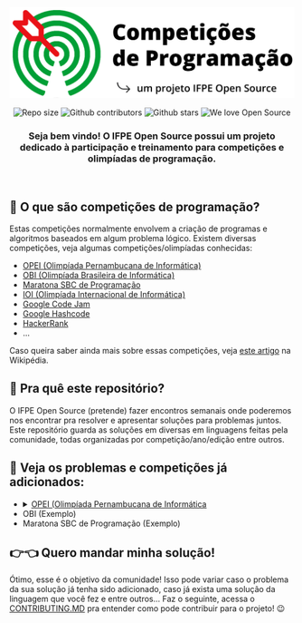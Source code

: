 <p align="center">
  <a href="https://ifos.vercel.app" target="_blank">
    <img alt="Competições de Programação" width="550px" src="docs/imagens/ifos/logo_competicoes_ifos.png"/> 
  </a>
</p>

<p align="center">
  <img alt="Repo size" src="https://img.shields.io/github/last-commit/ifpe-open-source/competicoes-de-programacao">
  <img alt="Github contributors" src="https://img.shields.io/github/contributors/ifpe-open-source/competicoes-de-programacao.svg">
  <img alt="Github stars" src="https://img.shields.io/github/stars/ifpe-open-source/competicoes-de-programacao.svg?style=social&label=Star&maxAge=2592000">
  <img alt="We love Open Source" src="https://badges.frapsoft.com/os/v1/open-source.svg?v=103">
</p>

<h3 align="center">Seja bem vindo! O IFPE Open Source possui um projeto dedicado à participação e treinamento para competições e olimpíadas de programação.</h3>  

<br/>

## 🤷‍ O que são competições de programação?
Estas competições normalmente envolvem a criação de programas e algoritmos baseados em algum problema lógico. Existem diversas competições, veja algumas competições/olimpíadas conhecidas:
- [OPEI (Olimpíada Pernambucana de Informática)](https://opei.cin.ufpe.br)
- [OBI (Olimpíada Brasileira de Informática)](https://olimpiada.ic.unicamp.br/)
- [Maratona SBC de Programação](http://maratona.sbc.org.br/index.html)
- [IOI (Olimpíada Internacional de Informática)](https://ioinformatics.org)
- [Google Code Jam](https://codingcompetitions.withgoogle.com/codejam/)
- [Google Hashcode](https://hashcode.withgoogle.com/)
- [HackerRank](https://www.hackerrank.com/)
- ...

Caso queira saber ainda mais sobre essas competições, veja [este artigo](https://en.wikipedia.org/wiki/Competitive_programming) na Wikipédia.

## 🎯 Pra quê este repositório?
O IFPE Open Source (pretende) fazer encontros semanais onde poderemos nos encontrar pra resolver e apresentar soluções para problemas juntos. Este repositório guarda as soluções em diversas em linguagens feitas pela comunidade, todas organizadas por competição/ano/edição entre outros.

## 📖 Veja os problemas e competições já adicionados:
<ul>
<li>
<details>
<summary><a href="/opei">OPEI (Olimpíada Pernambucana de Informática</a></summary>
<ul>
  <li>
    <details>
      <summary><a href="/opei/2019">2019</a></summary>
      <ul>
        <li><a href="/opei/2019/cifra-de-cesar">Cifra de Cesar</a></li>
        <li><a href="/opei/2019/colheita-de-milho">Colheita de Milho</a></li>
        <li><a href="/opei/2019/hotel-maluco">Hotel Maluco</a></li>
        <li><a href="/opei/2019/mesa-pra-quantos">Mesa pra quantos?</a></li>
        <li><a href="/opei/2019/paciente-zero">Paciente Zero</a></li>
        <li><a href="/opei/2019/tudo-palindromo">Tudo é palíndromo</a></li>
        <li><a href="/opei/2019/usuarios-unicos">Usuários Únicos</li>
        <li><a href="/opei/2019/validacao-de-cartao">Validação de Cartão</a></li>
      </ul>
    </details>
  </li>

  <li>
    <details>
      <summary><a href="/opei/2019">2020</a></summary>
      <p>Gabarito e problemas a serem liberados pela organização</p>
    </details>
  </li>
</ul>
</details>

</li>
<li>
  OBI (Exemplo)
</li>

<li>
  Maratona SBC de Programação (Exemplo)
</li>
</ul>


## 👉👈 Quero mandar minha solução!
Ótimo, esse é o objetivo da comunidade! Isso pode variar caso o problema da sua solução já tenha sido adicionado, caso já exista uma solução da linguagem que você fez e entre outros... Faz o seguinte, acessa o [CONTRIBUTING.MD](/CONTRIBUTING.md) pra entender como pode contribuir para o projeto! 😉
